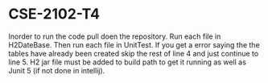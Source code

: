 # CSE-2102-T4
 
Inorder to run the code pull doen the repository.
Run each file in H2DateBase.
Then run each file in UnitTest.
If you get a error saying the the tables have already been created skip the rest of line 4 and just continue to line 5.
H2 jar file must be added to build path to get it running as well as Junit 5 (if not done in intellij).
